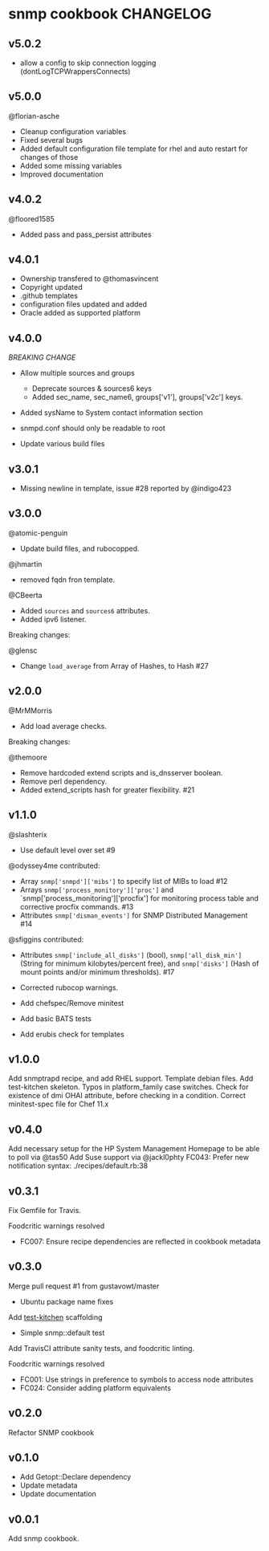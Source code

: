snmp cookbook CHANGELOG
=======================
v5.0.2
------
* allow a config to skip connection logging (dontLogTCPWrappersConnects)

v5.0.0
------
@florian-asche
* Cleanup configuration variables
* Fixed several bugs
* Added default configuration file template for rhel and auto restart for changes of those
* Added some missing variables
* Improved documentation

v4.0.2
------
@floored1585
* Added pass and pass_persist attributes

v4.0.1
------
* Ownership transfered to @thomasvincent
* Copyright updated
* .github templates
* configuration files updated and added
* Oracle added as supported platform

v4.0.0
------
  *BREAKING CHANGE*
  * Allow multiple sources and groups
    - Deprecate sources & sources6 keys
    - Added sec_name, sec_name6, groups['v1'], groups['v2c'] keys.

  * Added sysName to System contact information section
  * snmpd.conf should only be readable to root
  * Update various build files

v3.0.1
------
  * Missing newline in template, issue #28 reported by @indigo423

v3.0.0
------
  @atomic-penguin
  * Update build files, and rubocopped.

  @jhmartin
  * removed fqdn fron template.

  @CBeerta
  * Added `sources` and `sources6` attributes.
  * Added ipv6 listener.

Breaking changes:

  @glensc
  * Change `load_average` from Array of Hashes, to Hash #27

v2.0.0
------
  @MrMMorris
  * Add load average checks.

Breaking changes:

  @themoore
  * Remove hardcoded extend scripts and is_dnsserver boolean.
  * Remove perl dependency.
  * Added extend_scripts hash for greater flexibility. #21

v1.1.0
------
  @slashterix
  * Use default level over set #9

  @odyssey4me contributed:
  * Array `snmp['snmpd']['mibs']` to specify list of MIBs to load #12
  * Arrays `snmp['process_monitory']['proc']` and `snmp['process_monitoring']['procfix']
    for monitoring process table and corrective procfix commands. #13
  * Attributes `snmp['disman_events']` for SNMP Distributed Management #14

  @sfiggins contributed:
  * Attributes `snmp['include_all_disks']` (bool),
    `snmp['all_disk_min']` (String for minimum kilobytes/percent free),
    and `snmp['disks']` (Hash of mount points and/or minimum thresholds). #17

  * Corrected rubocop warnings.
  * Add chefspec/Remove minitest
  * Add basic BATS tests
  * Add erubis check for templates

v1.0.0
------
  Add snmptrapd recipe, and add RHEL support.
  Template debian files.
  Add test-kitchen skeleton.
  Typos in platform_family case switches.
  Check for existence of dmi OHAI attribute, before checking in a condition.
  Correct minitest-spec file for Chef 11.x

v0.4.0
------
  Add necessary setup for the HP System Management Homepage to be able to poll via @tas50
  Add Suse support via @jackl0phty
  FC043: Prefer new notification syntax: ./recipes/default.rb:38

v0.3.1
------
Fix Gemfile for Travis.

Foodcritic warnings resolved

* FC007: Ensure recipe dependencies are reflected in cookbook metadata

v0.3.0
------
Merge pull request #1 from gustavowt/master

* Ubuntu package name fixes

Add [test-kitchen](https://github.com/opscode/test-kitchen) scaffolding

* Simple snmp::default test

Add TravisCI attribute sanity tests, and foodcritic linting.

Foodcritic warnings resolved

* FC001: Use strings in preference to symbols to access node attributes
* FC024: Consider adding platform equivalents

v0.2.0
------
Refactor SNMP cookbook

v0.1.0
------
* Add Getopt::Declare dependency
* Update metadata
* Update documentation

v0.0.1
------
Add snmp cookbook.
